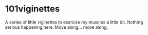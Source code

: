 101viginettes
=============

A series of little viginettes to exercise my muscles a little bit. Nothing serious happening here. Move along... move along.

